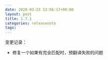 ```yaml
---
date: 2020-03-23 12:56:17+08:00
layout: post
title: 1.7.1
categories: releasenote
tags: 
---
```


变更记录：

* 修复一个如果有完全匹配时，预翻译失败的问题


 
 